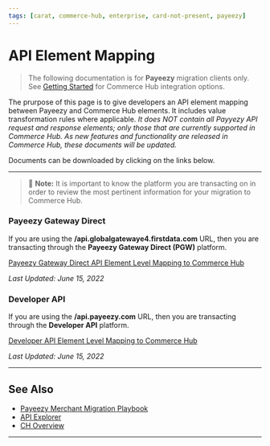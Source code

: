 ```yaml
---
tags: [carat, commerce-hub, enterprise, card-not-present, payeezy]
---
```


# API Element Mapping

<!-- theme: danger -->
>  The following documentation is for **Payeezy** migration clients only. See [Getting Started](?path=docs/Getting-Started/Getting-Started-General.md) for Commerce Hub integration options.

The prurpose of this page is to give developers an API element mapping between Payeezy and Commerce Hub elements.  It includes value transformation rules where applicable.  _It does NOT contain all Payyezy API request and response elements; only those that are currently supported in Commerce Hub.  As new features and functionality are released in Commerce Hub, these documents will be updated._  

Documents can be downloaded by clicking on the links below.

---

> :memo: **Note:** It is important to know the platform you are transacting on in order to review the most pertinent information for your migration to Commerce Hub. 

### Payeezy Gateway Direct

If you are using the **/api.globalgatewaye4.firstdata.com** URL, then you are transacting through the **Payeezy Gateway Direct (PGW)** platform.

[Payeezy Gateway Direct API Element Level Mapping to Commerce Hub](https://github.com/Fiserv/Commerce-Hub/raw/Payeezy-Migration/docs/Resources/Guides/Payeezy/Payeezy_Gateway_Direct_Element_Mapping.xlsx)

_Last Updated: June 15, 2022_

### Developer API

If you are using the **/api.payeezy.com** URL, then you are transacting through the **Developer API** platform.

[Developer API Element Level Mapping to Commerce Hub](https://github.com/Fiserv/Commerce-Hub/raw/Payeezy-Migration/docs/Resources/Guides/Payeezy/Payeezy_Developer_API_Element_Mapping.xlsx)

_Last Updated: June 15, 2022_

---

## See Also

- [Payeezy Merchant Migration Playbook](?path=docs/Resources/Guides/Payeezy/Payeezy-Migration-ExtendedLanding.md)
- [API Explorer](../api/?type=post&path=/payments/v1/charges)
- [CH Overview](?path=docs/Getting-Started/Getting-Started-General.md)



---
